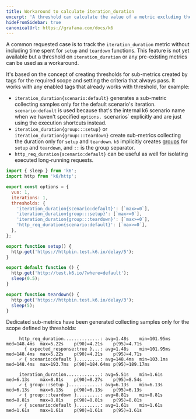 ```yaml
---
title: Workaround to calculate iteration_duration
excerpt: 'A threshold can calculate the value of a metric excluding the results of the setup and teardown functions'
hideFromSidebar: true
canonicalUrl: https://grafana.com/docs/k6
---
```


A common requested case is to track the `iteration_duration` metric without including time spent for `setup` and `teardown` functions.
This feature is not yet available but a threshold on `iteration_duration` or any pre-existing metrics can be used as a workaround.

It's based on the concept of creating thresholds for sub-metrics created by tags for the required scope and setting the criteria that always pass. It works with any enabled tags that already works with threshold, for example:
* `iteration_duration{scenario:default}` generates a sub-metric collecting samples only for the default scenario's iteration. `scenario:default` is used because that's the internal k6 scenario name when we haven't specified `options. `scenarios` explicitly and are just using the execution shortcuts instead.
* `iteration_duration{group:::setup}` or `iteration_duration{group:::teardown}` create sub-metrics collecting the duration only for `setup` and `teardown`. `k6` implicitly creates [groups](/using-k6/tags-and-groups#groups) for `setup` and `teardown`, and `::` is the group separator.
* `http_req_duration{scenario:default}` can be useful as well for isolating executed long-running requests.

<CodeGroup lineNumbers={[true]}>

```javascript
import { sleep } from 'k6';
import http from 'k6/http';

export const options = {
  vus: 1,
  iterations: 1,
  thresholds: {
    'iteration_duration{scenario:default}': [`max>=0`],
    'iteration_duration{group:::setup}': [`max>=0`],
    'iteration_duration{group:::teardown}': [`max>=0`],
    'http_req_duration{scenario:default}': [`max>=0`],
  },
};

export function setup() {
  http.get('https://httpbin.test.k6.io/delay/5');
}

export default function () {
  http.get('http://test.k6.io/?where=default');
  sleep(0.5);
}

export function teardown() {
  http.get('https://httpbin.test.k6.io/delay/3');
  sleep(5);
}
```

</CodeGroup>

Dedicated sub-metrics have been generated collecting samples only for the scope defined by thresholds:

<CodeGroup lineNumbers={[false]}>

```
     http_req_duration..............: avg=1.48s    min=101.95ms med=148.4ms  max=5.22s    p(90)=4.21s    p(95)=4.71s
       { expected_response:true }...: avg=1.48s    min=101.95ms med=148.4ms  max=5.22s    p(90)=4.21s    p(95)=4.71s
     ✓ { scenario:default }.........: avg=148.4ms  min=103.1ms  med=148.4ms  max=193.7ms  p(90)=184.64ms p(95)=189.17ms

     iteration_duration.............: avg=5.51s    min=1.61s    med=6.13s    max=8.81s    p(90)=8.27s    p(95)=8.54s
     ✓ { group:::setup }............: avg=6.13s    min=6.13s    med=6.13s    max=6.13s    p(90)=6.13s    p(95)=6.13s
     ✓ { group:::teardown }.........: avg=8.81s    min=8.81s    med=8.81s    max=8.81s    p(90)=8.81s    p(95)=8.81s
     ✓ { scenario:default }.........: avg=1.61s    min=1.61s    med=1.61s    max=1.61s    p(90)=1.61s    p(95)=1.61s
```

</CodeGroup>
